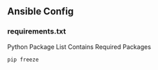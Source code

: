 ## Ansible Config

### requirements.txt 
Python Package List Contains Required Packages

````
pip freeze
````
